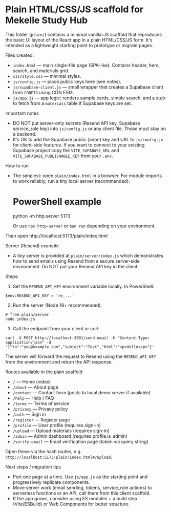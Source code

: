 # Plain HTML/CSS/JS scaffold for Mekelle Study Hub

This folder (`plain/`) contains a minimal vanilla-JS scaffold that reproduces the basic UI layout of the React app in a plain HTML/CSS/JS form. It's intended as a lightweight starting point to prototype or migrate pages.

Files created:
- `index.html` — main single-file page (SPA-like). Contains header, hero, search, and materials grid.
- `css/style.css` — minimal styles.
- `js/config.js` — place public keys here (see notes).
- `js/supabase-client.js` — small wrapper that creates a Supabase client from `CONFIG` using CDN ESM.
- `js/app.js` — app logic: renders sample cards, simple search, and a stub to fetch from a `materials` table if Supabase keys are set.

Important notes
- DO NOT put server-only secrets (Resend API key, Supabase service_role key) into `js/config.js` or any client file. Those must stay on a backend.
- It's OK to add the Supabase public (anon) key and URL to `js/config.js` for client-side features. If you want to connect to your existing Supabase project copy the `VITE_SUPABASE_URL` and `VITE_SUPABASE_PUBLISHABLE_KEY` from your `.env`.

How to run
- The simplest: open `plain/index.html` in a browser. For module imports to work reliably, run a tiny local server (recommended):

  # PowerShell example
  python -m http.server 5173

  Or use `npx http-server` or `bun run` depending on your environment.

Then open http://localhost:5173/plain/index.html

Server (Resend) example

- A tiny server is provided at `plain/server/index.js` which demonstrates how to send emails using Resend from a secure server-side environment. Do NOT put your Resend API key in the client.

Steps:

1. Set the `RESEND_API_KEY` environment variable locally. In PowerShell:

```pwsh
$env:RESEND_API_KEY = 're_...'
```

2. Run the server (Node 18+ recommended):

```pwsh
# from plain/server
node index.js
```

3. Call the endpoint from your client or curl:

```pwsh
curl -X POST http://localhost:3001/send-email -H "Content-Type: application/json" -d '{"to":"you@example.com","subject":"Test","html":"<p>Hello</p>"}'
```

The server will forward the request to Resend using the `RESEND_API_KEY` from the environment and return the API response.

Routes available in the plain scaffold
- `/` — Home (index)
- `/about` — About page
- `/contact` — Contact form (posts to local demo server if available)
- `/help` — Help / FAQ
- `/terms` — Terms of service
- `/privacy` — Privacy policy
- `/auth` — Sign in
- `/register` — Register page
- `/profile` — User profile (requires sign-in)
- `/upload` — Upload materials (requires sign-in)
- `/admin` — Admin dashboard (requires profile.is_admin)
- `/verify-email` — Email verification page (token via query string)

Open these via the hash routes, e.g. `http://localhost:5173/plain/index.html#/upload`.

Next steps / migration tips
- Port one page at a time. Use `js/app.js` as the starting point and progressively replicate components.
- Move server work (email sending, tokens, service_role actions) to serverless functions or an API; call them from this client scaffold.
- If the app grows, consider using ES modules + a build step (Vite/ESBuild) or Web Components for better structure.

